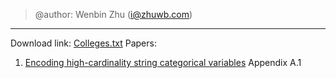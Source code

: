 > @author: Wenbin Zhu (i@zhuwb.com)

------

Download link: [Colleges.txt](https://beachpartyserver.azurewebsites.net/VueBigData/DataFiles/Colleges.txt)
Papers: 
1. [Encoding high-cardinality string categorical variables](https://arxiv.org/pdf/1907.01860) Appendix A.1



